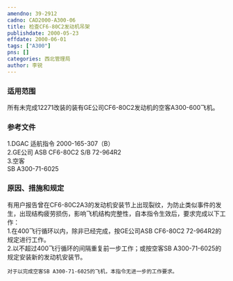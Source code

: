```yaml
---
amendno: 39-2912  
cadno: CAD2000-A300-06  
title: 检查CF6-80C2发动机吊架  
publishdate: 2000-05-23  
effdate: 2000-06-01  
tags: ["A300"]  
pns: []  
categories: 西北管理局  
author: 李锐  
---
```

  
### 适用范围  
所有未完成12271改装的装有GE公司CF6-80C2发动机的空客A300-600飞机。  
  
<!--more-->  
### 参考文件  
1.DGAC 适航指令 2000-165-307（B）  
    2.GE公司 ASB CF6-80C2 S/B 72-964R2  
    3.空客  
 SB A300-71-6025  
  
### 原因、措施和规定  
有用户报告曾在CF6-80C2A3的发动机安装节上出现裂纹，为防止类似事件的发生，出现结构疲劳损伤，影响飞机结构完整性，自本指令生效后，要求完成以下工作：  
    1.在400飞行循环以内，除非已经完成，按GE公司ASB CF6-80C2 72-964R2的规定进行工作。  
    2.以不超过400飞行循环的间隔重复前一步工作；或按空客SB A300-71-6025的规定安装新的发动机安装节。  
  
    对于以完成空客SB A300-71-6025的飞机，本指令无进一步的工作要求。  
  
